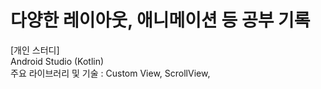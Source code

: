 # 다양한 레이아웃, 애니메이션 등 공부 기록

  
[개인 스터디]  
Android Studio (Kotlin)  
주요 라이브러리 및 기술 : Custom View, ScrollView, 
